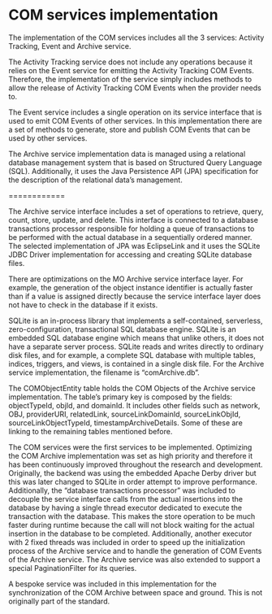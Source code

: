 COM services implementation
============

The implementation of the COM services includes all the 3 services: Activity Tracking, Event and Archive service.

The Activity Tracking service does not include any operations because it relies on the Event service for emitting the Activity Tracking COM Events. Therefore, the implementation of the service simply includes methods to allow the release of Activity Tracking COM Events when the provider needs to.

The Event service includes a single operation on its service interface that is used to emit COM Events of other services. In this implementation there are a set of methods to generate, store and publish COM Events that can be used by other services.

The Archive service implementation data is managed using a relational database management system that is based on Structured Query Language (SQL). Additionally, it uses the Java Persistence API (JPA) specification for the description of the relational data’s management.

============

The Archive service interface includes a set of operations to retrieve, query, count, store, update, and delete. This interface is connected to a database transactions processor responsible for holding a queue of transactions to be performed with the actual database in a sequentially ordered manner. The selected implementation of JPA was EclipseLink and it uses the SQLite JDBC Driver implementation for accessing and creating SQLite database files.

There are optimizations on the MO Archive service interface layer. For example, the generation of the object instance identifier is actually faster than if a value is assigned directly because the service interface layer does not have to check in the database if it exists.

SQLite is an in-process library that implements a self-contained, serverless, zero-configuration, transactional SQL database engine. SQLite is an embedded SQL database engine which means that unlike others, it does not have a separate server process. SQLite reads and writes directly to ordinary disk files, and for example, a complete SQL database with multiple tables, indices, triggers, and views, is contained in a single disk file. For the Archive service implementation, the filename is “comArchive.db”.

The COMObjectEntity table holds the COM Objects of the Archive service implementation. The table’s primary key is composed by the fields: objectTypeId, objId, and domainId. It includes other fields such as network, OBJ, providerURI, relatedLink, sourceLinkDomainId, sourceLinkObjId, sourceLinkObjectTypeId, timestampArchiveDetails. Some of these are linking to the remaining tables mentioned before.

The COM services were the first services to be implemented. Optimizing the COM Archive implementation was set as high priority and therefore it has been continuously improved throughout the research and development. Originally, the backend was using the embedded Apache Derby driver but this was later changed to SQLite in order attempt to improve performance. Additionally, the “database transactions processor” was included to decouple the service interface calls from the actual insertions into the database by having a single thread executor dedicated to execute the transaction with the database. This makes the store operation to be much faster during runtime because the call will not block waiting for the actual insertion in the database to be completed. Additionally, another executor with 2 fixed threads was included in order to speed up the initialization process of the Archive service and to handle the generation of COM Events of the Archive service. The Archive service was also extended to support a special PaginationFilter for its queries.

A bespoke service was included in this implementation for the synchronization of the COM Archive between space and ground. This is not originally part of the standard.



